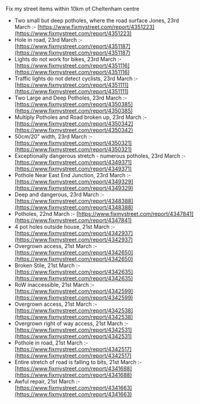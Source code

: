 Fix my street items within 10km of Cheltenham centre

<!-- fix_marker starts -->

- Two small but deep potholes, where the road surface Jones, 23rd March :- [https://www.fixmystreet.com/report/4351223](https://www.fixmystreet.com/report/4351223)
- Hole in road, 23rd March :- [https://www.fixmystreet.com/report/4351187](https://www.fixmystreet.com/report/4351187)
- Lights do not work for bikes, 23rd March :- [https://www.fixmystreet.com/report/4351116](https://www.fixmystreet.com/report/4351116)
- Traffic lights do not detect cyclists, 23rd March :- [https://www.fixmystreet.com/report/4351111](https://www.fixmystreet.com/report/4351111)
- Two Large and Deep Potholes, 23rd March :- [https://www.fixmystreet.com/report/4350385](https://www.fixmystreet.com/report/4350385)
- Multiply Potholes and Road broken up, 23rd March :- [https://www.fixmystreet.com/report/4350342](https://www.fixmystreet.com/report/4350342)
- 50cm/20” width, 23rd March :- [https://www.fixmystreet.com/report/4350321](https://www.fixmystreet.com/report/4350321)
- Exceptionally dangerous stretch - numerous potholes, 23rd March :- [https://www.fixmystreet.com/report/4349371](https://www.fixmystreet.com/report/4349371)
- Pothole Near East End Junction, 23rd March :- [https://www.fixmystreet.com/report/4349329](https://www.fixmystreet.com/report/4349329)
- Deep and dangerous, 23rd March :- [https://www.fixmystreet.com/report/4348388](https://www.fixmystreet.com/report/4348388)
- Potholes, 22nd March :- [https://www.fixmystreet.com/report/4347841](https://www.fixmystreet.com/report/4347841)
- 4 pot holes outside house, 21st March :- [https://www.fixmystreet.com/report/4342937](https://www.fixmystreet.com/report/4342937)
- Overgrown access, 21st March :- [https://www.fixmystreet.com/report/4342650](https://www.fixmystreet.com/report/4342650)
- Broken Stile, 21st March :- [https://www.fixmystreet.com/report/4342635](https://www.fixmystreet.com/report/4342635)
- RoW inaccessible, 21st March :- [https://www.fixmystreet.com/report/4342599](https://www.fixmystreet.com/report/4342599)
- Overgrown access, 21st March :- [https://www.fixmystreet.com/report/4342538](https://www.fixmystreet.com/report/4342538)
- Overgrown right of way access, 21st March :- [https://www.fixmystreet.com/report/4342531](https://www.fixmystreet.com/report/4342531)
- Pothole in road, 21st March :- [https://www.fixmystreet.com/report/4342517](https://www.fixmystreet.com/report/4342517)
- Entire stretch of road is falling to bits, 21st March :- [https://www.fixmystreet.com/report/4341688](https://www.fixmystreet.com/report/4341688)
- Awful repair, 21st March :- [https://www.fixmystreet.com/report/4341663](https://www.fixmystreet.com/report/4341663)

<!-- fix_marker ends -->